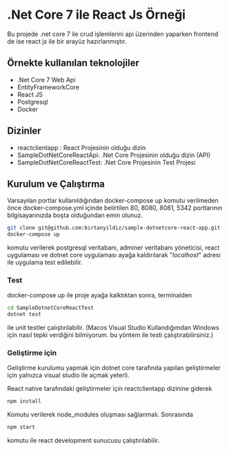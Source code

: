 # .Net Core 7 ile React Js Örneği 
Bu projede .net core 7 ile crud işlemlerini api üzerinden yaparken frontend de ise react js ile bir arayüz hazırlanmıştır.

## Örnekte kullanılan teknolojiler
- .Net Core 7 Web Api
- EntityFrameworkCore
- React JS
- Postgresql
- Docker

## Dizinler
- reactclientapp : React Projesinin olduğu dizin
- SampleDotNetCoreReactApi: .Net Core Projesinin olduğu dizin (API)
- SampleDotNetCoreReactTest: .Net Core Projesinin Test Projesi

## Kurulum ve Çalıştırma

Varsayılan portlar kullanıldığından docker-compose up komutu verilmeden önce docker-compose.yml içinde belirtilen 80, 8080, 8081, 5342 portlarının bilgisayarınızda boşta olduğundan emin olunuz.

```sh
git clone git@github.com:birtanyildiz/sample-dotnetcore-react-app.git
docker-compose up
````
komutu verilerek postgresql veritabanı, adminer veritabanı yöneticisi, react uygulaması ve dotnet core uygulaması ayağa kaldırılarak "_localhost_" adresi ile uygulama test edilebilir.

### Test
docker-compose up ile proje ayağa kalktıktan sonra, terminalden

```sh
cd SampleDotnetCoreReactTest
dotnet test
````
ile unit testler çalıştırılabilir. (Macos Visual Studio Kullandığımdan Windows için nasıl tepki verdiğini bilmiyorum. bu yöntem ile testi çalıştırabilirsiniz.)

### Geliştirme için 
Geliştirme kurulumu yapmak için dotnet core tarafında yapılan geliştirmeler için yalnızca visual studio ile açmak yeterli.

React native tarafındaki geliştirmeler için reactclientapp dizinine giderek
```sh
npm install
```

Komutu verilerek node_modules oluşması sağlanmalı. Sonrasında 

```sh
npm start
````

komutu ile react development sunucusu çalıştırılabilir.
